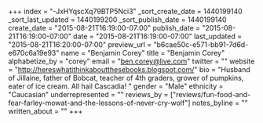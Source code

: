 +++
index = "-JxHYqscXq79BTP5Nci3"
_sort_create_date = 1440199140
_sort_last_updated = 1440199200
_sort_publish_date = 1440199140
create_date = "2015-08-21T16:19:00-07:00"
publish_date = "2015-08-21T16:19:00-07:00"
date = "2015-08-21T16:19:00-07:00"
last_updated = "2015-08-21T16:20:00-07:00"
preview_url = "b6cae50c-e571-bb91-7d6d-e670c6a19e93"
name = "Benjamin Corey"
title = "Benjamin Corey"
alphabetize_by = "corey"
email = "ben.corey@live.com"
twitter = ""
website = "http://hereswhatithinkaboutthesebooks.blogspot.com/"
bio = "Husband of Jillaine, father of Bobcat, teacher of 4th graders, grower of pumpkins, eater of ice cream. All hail Cascadia! "
gender = "Male"
ethnicity = "Caucasian"
underrepresented = ""
reviews_by = ["reviews/fun-food-and-fear-farley-mowat-and-the-lessons-of-never-cry-wolf"]
notes_byline = ""
written_about = ""
+++

